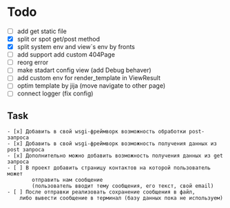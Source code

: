 # Todo

- [ ] add get static file
- [x] split or spot get/post method
- [x] split system env and view`s env by fronts
- [ ] add support add custom 404Page
- [ ] reorg error  
- [ ] make stadart config view (add Debug behaver)
- [ ] add custom env for render_template in ViewResult
- [ ] optim template by jija (move navigate to other page)
- [ ] connect logger (fix config)

## Task

    - [x] Добавить в свой wsgi-фреймворк возможность обработки post-запроса
    - [x] Добавить в свой wsgi-фреймворк возможность получения данных из post запроса
    - [x] Дополнительно можно добавить возможность получения данных из get запроса
    - [ ] В проект добавить страницу контактов на которой пользователь может
            отправить нам сообщение 
            (пользователь вводит тему сообщения, его текст, свой email)
    - [ ] После отправки реализовать сохранение сообщения в файл,
        либо вывести сообщение в терминал (базу данных пока не используем)
